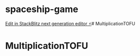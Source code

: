 # spaceship-game

[Edit in StackBlitz next generation editor ⚡️](https://stackblitz.com/~/github.com/MetaMindAI/spaceship-game)# MultiplicationTOFU
# MultiplicationTOFU
